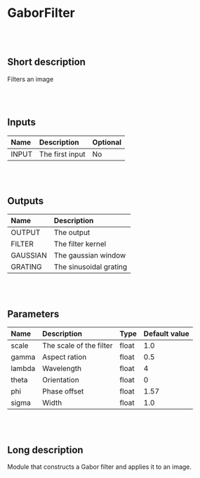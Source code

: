 # GaborFilter


<br><br>
## Short description

Filters an image

<br><br>

## Inputs

|Name|Description|Optional|
|:----|:-----------|:-------|
|INPUT|The first input|No|

<br><br>

## Outputs

|Name|Description|
|:----|:-----------|
|OUTPUT|The output|
|FILTER|The filter kernel|
|GAUSSIAN|The gaussian window|
|GRATING|The sinusoidal grating|

<br><br>

## Parameters

|Name|Description|Type|Default value|
|:----|:-----------|:----|:-------------|
|scale|The scale of the filter|float|1.0|
|gamma|Aspect ration|float|0.5|
|lambda|Wavelength|float|4|
|theta|Orientation|float|0|
|phi|Phase offset|float|1.57|
|sigma|Width|float|1.0|

<br><br>
## Long description
Module that constructs a Gabor filter and applies it to an image.